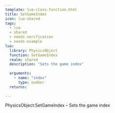 ```yaml
---
template: lua-class-function.html
title: SetGameIndex
icon: lua-shared
tags:
  - lua
  - shared
  - needs-verification
  - needs-example
lua:
  library: PhysicsObject
  function: SetGameIndex
  realm: shared
  description: "Sets the game index"
  
  arguments:
    - name: "index"
      type: number
  returns:
    
---
```


<div class="lua__search__keywords">
PhysicsObject:SetGameIndex &#x2013; Sets the game index
</div>
